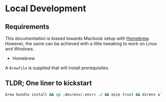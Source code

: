 # Local Development

## Requirements

This documentation is biased towards Macbook setup with [Homebrew][brew]. However, the same can be achieved with a little tweaking to work on Linux and Windows.

* Homebrew

A `Brewfile` is supplied that will install prerequisites.

## TLDR; One liner to kickstart

```bash
brew bundle install && cp .dev/env/.envrc ./ && mise trust && direnv allow;
```


[brew]: https://brew.sh
